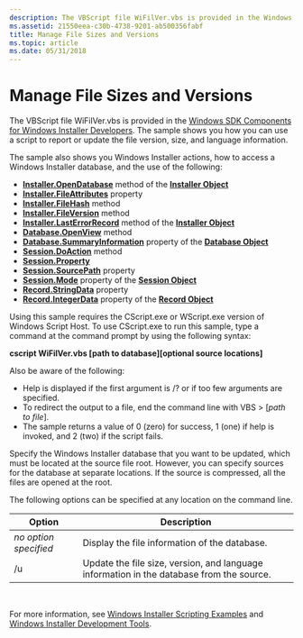 ```yaml
---
description: The VBScript file WiFilVer.vbs is provided in the Windows SDK Components for Windows Installer Developers. The sample shows you how you can use a script to report or update the file version, size, and language information.
ms.assetid: 21550eea-c30b-4738-9201-ab500356fabf
title: Manage File Sizes and Versions
ms.topic: article
ms.date: 05/31/2018
---
```


# Manage File Sizes and Versions

The VBScript file WiFilVer.vbs is provided in the [Windows SDK Components for Windows Installer Developers](platform-sdk-components-for-windows-installer-developers.md). The sample shows you how you can use a script to report or update the file version, size, and language information.

The sample also shows you Windows Installer actions, how to access a Windows Installer database, and the use of the following:

-   [**Installer.OpenDatabase**](installer-opendatabase.md) method of the [**Installer Object**](installer-object.md)
-   [**Installer.FileAttributes**](installer-fileattributes.md) property
-   [**Installer.FileHash**](installer-filehash.md) method
-   [**Installer.FileVersion**](installer-fileversion.md) method
-   [**Installer.LastErrorRecord**](installer-lasterrorrecord.md) method of the [**Installer Object**](installer-object.md)
-   [**Database.OpenView**](database-openview.md) method
-   [**Database.SummaryInformation**](database-summaryinformation.md) property of the [**Database Object**](database-object.md)
-   [**Session.DoAction**](session-doaction.md) method
-   [**Session.Property**](session-session.md)
-   [**Session.SourcePath**](session-sourcepath.md) property
-   [**Session.Mode**](session-mode.md) property of the [**Session Object**](session-object.md)
-   [**Record.StringData**](record-stringdata.md) property
-   [**Record.IntegerData**](record-integerdata.md) property of the [**Record Object**](record-object.md)

Using this sample requires the CScript.exe or WScript.exe version of Windows Script Host. To use CScript.exe to run this sample, type a command at the command prompt by using the following syntax:

**cscript WiFilVer.vbs \[path to database\]\[optional source locations\]**

Also be aware of the following:

-   Help is displayed if the first argument is /? or if too few arguments are specified.
-   To redirect the output to a file, end the command line with VBS > \[*path to file*\].
-   The sample returns a value of 0 (zero) for success, 1 (one) if help is invoked, and 2 (two) if the script fails.

Specify the Windows Installer database that you want to be updated, which must be located at the source file root. However, you can specify sources for the database at separate locations. If the source is compressed, all the files are opened at the root.

The following options can be specified at any location on the command line.



| Option                | Description                                                                              |
|-----------------------|------------------------------------------------------------------------------------------|
| *no option specified* | Display the file information of the database.                                            |
| /u                    | Update the file size, version, and language information in the database from the source. |



 

For more information, see [Windows Installer Scripting Examples](windows-installer-scripting-examples.md) and [Windows Installer Development Tools](windows-installer-development-tools.md).

 

 



